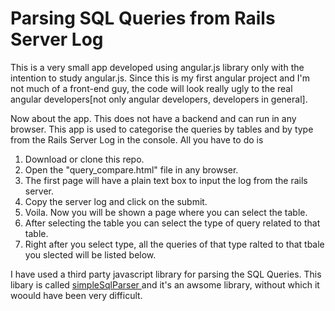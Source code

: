 # Parsing SQL Queries from Rails Server Log

This is a very small app developed using angular.js library only with the intention to study angular.js.
Since this is my first angular project and I'm not much of a front-end guy, the code will look really ugly to the real angular developers[not only angular developers, developers in general].

Now about the app. This does not have a backend and can run in any browser. 
This app is used to categorise the queries by tables and by type from the Rails Server Log in the console.
All you have to do is
1. Download or clone this repo.
2. Open the "query_compare.html" file in any browser.
3. The first page will have a plain text box to input the log from the rails server.
4. Copy the server log and click on the submit.
5. Voila. Now you will be shown a page where you can select the table.
6. After selecting the table you can select the type of query related to that table.
7. Right after you select type, all the queries of that type ralted to that tbale you slected will be listed below.


I have used a third party javascript library for parsing the SQL Queries. 
This libary is called <a href="https://github.com/dsferruzza/simpleSqlParser"> simpleSqlParser </a> and it's an awsome library, without which it woould have been very difficult.